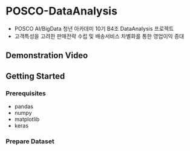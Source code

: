 # POSCO-DataAnalysis  
- POSCO AI/BigData 청년 아카데미 10기 B4조 DataAnalysis 프로젝트
- 고객특성을 고려한 판매전략 수립 및 배송서비스 차별화를 통한 영업이익 증대


## Demonstration Video


## Getting Started

### Prerequisites
- pandas
- numpy
- matplotlib
- keras

### Prepare Dataset
